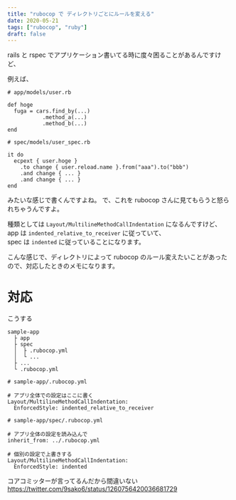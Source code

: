 ```yaml
---
title: "rubocop で ディレクトリごとにルールを変える"
date: 2020-05-21
tags: ["rubocop", "ruby"]
draft: false
---
```


rails と rspec でアプリケーション書いてる時に度々困ることがあるんですけど、

例えば、

```
# app/models/user.rb

def hoge
  fuga = cars.find_by(...)
           .method_a(...)
           .method_b(...)
end
```

```
# spec/models/user_spec.rb

it do
  ecpext { user.hoge }
    .to change { user.reload.name }.from("aaa").to("bbb")
    .and change { ... }
    .and change { ... }
end
```

みたいな感じで書くんですよね。
で、これを rubocop さんに見てもらうと怒られちゃうんですよ。

種類としては `Layout/MultilineMethodCallIndentation` になるんですけど、  
app は `indented_relative_to_receiver` に従っていて、  
spec は `indented` に従っていることになります。

こんな感じで、ディレクトリによって rubocop のルール変えたいことがあったので、対応したときのメモになります。

# 対応

こうする

```
sample-app
  ├ app
  ├ spec
  │  ├ .rubocop.yml
  │  └ ...
  ├ ...
  └ .rubocop.yml
```

```
# sample-app/.rubocop.yml

# アプリ全体での設定はここに書く
Layout/MultilineMethodCallIndentation:
  EnforcedStyle: indented_relative_to_receiver
```

```
# sample-app/spec/.rubocop.yml

# アプリ全体の設定を読み込んで
inherit_from: ../.rubocop.yml

# 個別の設定で上書きする
Layout/MultilineMethodCallIndentation:
  EnforcedStyle: indented
```

コアコミッターが言ってるんだから間違いない
https://twitter.com/9sako6/status/1260756420036681729
